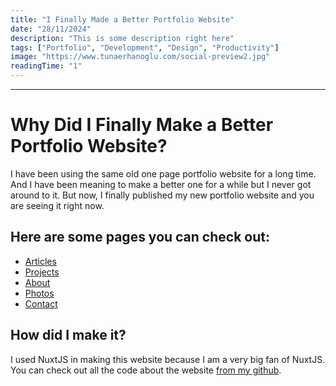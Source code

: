 ```yaml
---
title: "I Finally Made a Better Portfolio Website"
date: "28/11/2024"
description: "This is some description right here"
tags: ["Portfolio", "Development", "Design", "Productivity"]
image: "https://www.tunaerhanoglu.com/social-preview2.jpg"
readingTime: "1"
---
```


---

# Why Did I Finally Make a Better Portfolio Website?

I have been using the same old one page portfolio website for a long time. And I have been meaning to make a better one for a while but
I never got around to it. But now, I finally published my new portfolio website and you are seeing it right now.

## Here are some pages you can check out:

- [Articles](/writing)
- [Projects](/works)
- [About](/about)
- [Photos](/photos)
- [Contact](/contact)

## How did I make it?

I used NuxtJS in making this website because I am a very big fan of NuxtJS. You can check out all the code about the
website [from my github](https://github.com/tunanika/new-website).
